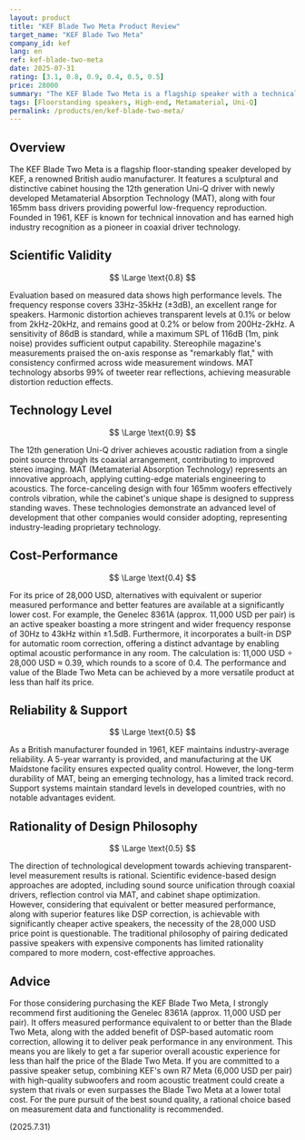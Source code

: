 ```yaml
---
layout: product
title: "KEF Blade Two Meta Product Review"
target_name: "KEF Blade Two Meta"
company_id: kef
lang: en
ref: kef-blade-two-meta
date: 2025-07-31
rating: [3.1, 0.8, 0.9, 0.4, 0.5, 0.5]
price: 28000
summary: "The KEF Blade Two Meta is a flagship speaker with a technically advanced design, but equivalent or superior performance is achievable through more affordable alternatives."
tags: [Floorstanding speakers, High-end, Metamaterial, Uni-Q]
permalink: /products/en/kef-blade-two-meta/
---
```

## Overview

The KEF Blade Two Meta is a flagship floor-standing speaker developed by KEF, a renowned British audio manufacturer. It features a sculptural and distinctive cabinet housing the 12th generation Uni-Q driver with newly developed Metamaterial Absorption Technology (MAT), along with four 165mm bass drivers providing powerful low-frequency reproduction. Founded in 1961, KEF is known for technical innovation and has earned high industry recognition as a pioneer in coaxial driver technology.

## Scientific Validity

$$ \Large \text{0.8} $$

Evaluation based on measured data shows high performance levels. The frequency response covers 33Hz-35kHz (±3dB), an excellent range for speakers. Harmonic distortion achieves transparent levels at 0.1% or below from 2kHz-20kHz, and remains good at 0.2% or below from 200Hz-2kHz. A sensitivity of 86dB is standard, while a maximum SPL of 116dB (1m, pink noise) provides sufficient output capability. Stereophile magazine's measurements praised the on-axis response as "remarkably flat," with consistency confirmed across wide measurement windows. MAT technology absorbs 99% of tweeter rear reflections, achieving measurable distortion reduction effects.

## Technology Level

$$ \Large \text{0.9} $$

The 12th generation Uni-Q driver achieves acoustic radiation from a single point source through its coaxial arrangement, contributing to improved stereo imaging. MAT (Metamaterial Absorption Technology) represents an innovative approach, applying cutting-edge materials engineering to acoustics. The force-canceling design with four 165mm woofers effectively controls vibration, while the cabinet's unique shape is designed to suppress standing waves. These technologies demonstrate an advanced level of development that other companies would consider adopting, representing industry-leading proprietary technology.

## Cost-Performance

$$ \Large \text{0.4} $$

For its price of 28,000 USD, alternatives with equivalent or superior measured performance and better features are available at a significantly lower cost. For example, the Genelec 8361A (approx. 11,000 USD per pair) is an active speaker boasting a more stringent and wider frequency response of 30Hz to 43kHz within ±1.5dB. Furthermore, it incorporates a built-in DSP for automatic room correction, offering a distinct advantage by enabling optimal acoustic performance in any room. The calculation is: 11,000 USD ÷ 28,000 USD ≈ 0.39, which rounds to a score of 0.4. The performance and value of the Blade Two Meta can be achieved by a more versatile product at less than half its price.

## Reliability & Support

$$ \Large \text{0.5} $$

As a British manufacturer founded in 1961, KEF maintains industry-average reliability. A 5-year warranty is provided, and manufacturing at the UK Maidstone facility ensures expected quality control. However, the long-term durability of MAT, being an emerging technology, has a limited track record. Support systems maintain standard levels in developed countries, with no notable advantages evident.

## Rationality of Design Philosophy

$$ \Large \text{0.5} $$

The direction of technological development towards achieving transparent-level measurement results is rational. Scientific evidence-based design approaches are adopted, including sound source unification through coaxial drivers, reflection control via MAT, and cabinet shape optimization. However, considering that equivalent or better measured performance, along with superior features like DSP correction, is achievable with significantly cheaper active speakers, the necessity of the 28,000 USD price point is questionable. The traditional philosophy of pairing dedicated passive speakers with expensive components has limited rationality compared to more modern, cost-effective approaches.

## Advice

For those considering purchasing the KEF Blade Two Meta, I strongly recommend first auditioning the Genelec 8361A (approx. 11,000 USD per pair). It offers measured performance equivalent to or better than the Blade Two Meta, along with the added benefit of DSP-based automatic room correction, allowing it to deliver peak performance in any environment. This means you are likely to get a far superior overall acoustic experience for less than half the price of the Blade Two Meta. If you are committed to a passive speaker setup, combining KEF's own R7 Meta (6,000 USD per pair) with high-quality subwoofers and room acoustic treatment could create a system that rivals or even surpasses the Blade Two Meta at a lower total cost. For the pure pursuit of the best sound quality, a rational choice based on measurement data and functionality is recommended.

(2025.7.31)
